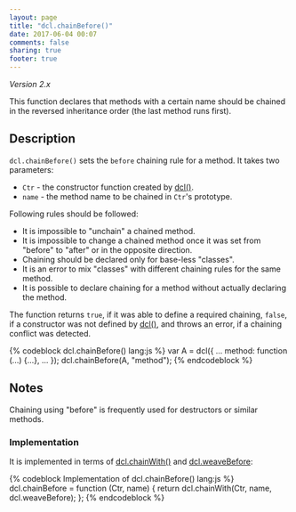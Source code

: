 ```yaml
---
layout: page
title: "dcl.chainBefore()"
date: 2017-06-04 00:07
comments: false
sharing: true
footer: true
---
```


*Version 2.x*

This function declares that methods with a certain name should be chained in the reversed inheritance order
(the last method runs first).

## Description

`dcl.chainBefore()` sets the `before` chaining rule for a method. It takes two parameters:

* `Ctr` - the constructor function created by [dcl()](dcl).
* `name` - the method name to be chained in `Ctr`'s prototype.

Following rules should be followed:

* It is impossible to "unchain" a chained method.
* It is impossible to change a chained method once it was set from "before" to "after" or in the opposite direction.
* Chaining should be declared only for base-less "classes".
* It is an error to mix "classes" with different chaining rules for the same method.
* It is possible to declare chaining for a method without actually declaring the method.

The function returns `true`, if it was able to define a required chaining, `false`, if a constructor was not defined by [dcl()](dcl), and throws an error, if a chaining conflict was detected.

{% codeblock dcl.chainBefore() lang:js %}
var A = dcl({
  ...
  method: function (...) {...},
  ...
});
dcl.chainBefore(A, "method");
{% endcodeblock %}

## Notes

Chaining using "before" is frequently used for destructors or similar methods.

### Implementation

It is implemented in terms of [dcl.chainWith()](chainwith) and [dcl.weaveBefore](weavebefore):

{% codeblock Implementation of dcl.chainBefore() lang:js %}
dcl.chainBefore = function (Ctr, name) {
  return dcl.chainWith(Ctr, name, dcl.weaveBefore);
};
{% endcodeblock %}

